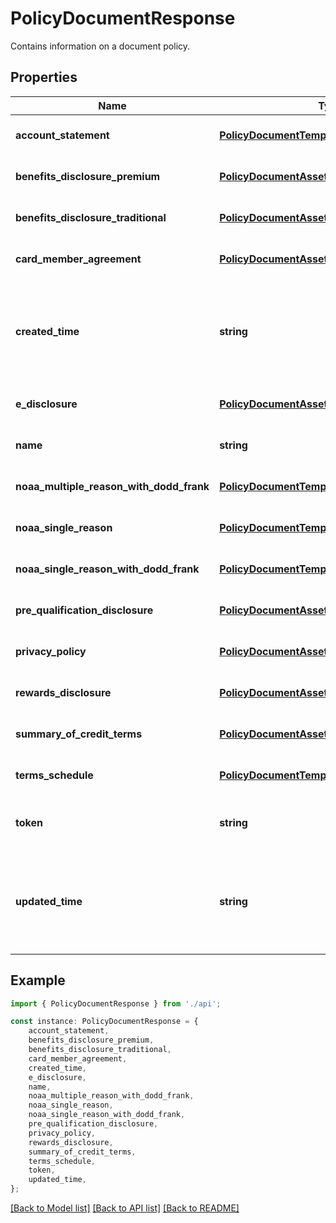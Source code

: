 # PolicyDocumentResponse

Contains information on a document policy.

## Properties

Name | Type | Description | Notes
------------ | ------------- | ------------- | -------------
**account_statement** | [**PolicyDocumentTemplateResponse**](PolicyDocumentTemplateResponse.md) |  | [optional] [default to undefined]
**benefits_disclosure_premium** | [**PolicyDocumentAssetResponse**](PolicyDocumentAssetResponse.md) |  | [optional] [default to undefined]
**benefits_disclosure_traditional** | [**PolicyDocumentAssetResponse**](PolicyDocumentAssetResponse.md) |  | [optional] [default to undefined]
**card_member_agreement** | [**PolicyDocumentAssetResponse**](PolicyDocumentAssetResponse.md) |  | [optional] [default to undefined]
**created_time** | **string** | Date and time when the document policy was created on Marqeta\&#39;s credit platform, in UTC. | [optional] [default to undefined]
**e_disclosure** | [**PolicyDocumentAssetResponse**](PolicyDocumentAssetResponse.md) |  | [optional] [default to undefined]
**name** | **string** | Name of the document policy. | [optional] [default to undefined]
**noaa_multiple_reason_with_dodd_frank** | [**PolicyDocumentTemplateResponse**](PolicyDocumentTemplateResponse.md) |  | [optional] [default to undefined]
**noaa_single_reason** | [**PolicyDocumentTemplateResponse**](PolicyDocumentTemplateResponse.md) |  | [optional] [default to undefined]
**noaa_single_reason_with_dodd_frank** | [**PolicyDocumentTemplateResponse**](PolicyDocumentTemplateResponse.md) |  | [optional] [default to undefined]
**pre_qualification_disclosure** | [**PolicyDocumentAssetAndTemplateResponse**](PolicyDocumentAssetAndTemplateResponse.md) |  | [optional] [default to undefined]
**privacy_policy** | [**PolicyDocumentAssetResponse**](PolicyDocumentAssetResponse.md) |  | [optional] [default to undefined]
**rewards_disclosure** | [**PolicyDocumentAssetAndTemplateResponse**](PolicyDocumentAssetAndTemplateResponse.md) |  | [optional] [default to undefined]
**summary_of_credit_terms** | [**PolicyDocumentAssetAndTemplateResponse**](PolicyDocumentAssetAndTemplateResponse.md) |  | [optional] [default to undefined]
**terms_schedule** | [**PolicyDocumentTemplateResponse**](PolicyDocumentTemplateResponse.md) |  | [optional] [default to undefined]
**token** | **string** | Unique identifier of the document policy. | [optional] [default to undefined]
**updated_time** | **string** | Date and time when the document policy was last updated on Marqeta\&#39;s credit platform, in UTC. | [optional] [default to undefined]

## Example

```typescript
import { PolicyDocumentResponse } from './api';

const instance: PolicyDocumentResponse = {
    account_statement,
    benefits_disclosure_premium,
    benefits_disclosure_traditional,
    card_member_agreement,
    created_time,
    e_disclosure,
    name,
    noaa_multiple_reason_with_dodd_frank,
    noaa_single_reason,
    noaa_single_reason_with_dodd_frank,
    pre_qualification_disclosure,
    privacy_policy,
    rewards_disclosure,
    summary_of_credit_terms,
    terms_schedule,
    token,
    updated_time,
};
```

[[Back to Model list]](../README.md#documentation-for-models) [[Back to API list]](../README.md#documentation-for-api-endpoints) [[Back to README]](../README.md)
